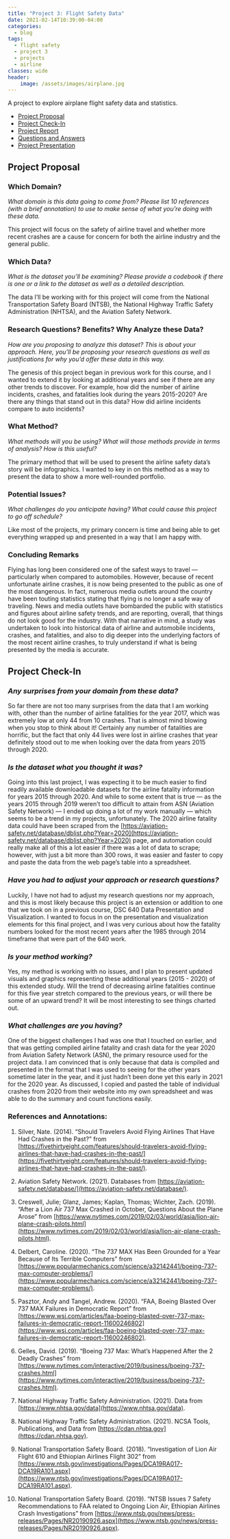 ```yaml
---
title: "Project 3: Flight Safety Data"
date: 2021-02-14T10:39:00-04:00
categories:
  - blog
tags:
  - flight safety
  - project 3
  - projects
  - airline
classes: wide
header:
    image: /assets/images/airplane.jpg
---
```


A project to explore airplane flight safety data and statistics.

- [Project Proposal](#project-proposal)
- [Project Check-In](#project-check-in)
- [Project Report](#project-report)
- [Questions and Answers](#questions-and-answers)
- [Project Presentation](#project-presentation)

## Project Proposal

### Which Domain?

_What domain is this data going to come from? Please list 10 references (with a brief annotation) to use to make sense of what you’re doing with these data._

This project will focus on the safety of airline travel and whether more recent crashes are a cause for concern for both the airline industry and the general public.

### Which Data?

_What is the dataset you’ll be examining? Please provide a codebook if there is one or a link to the dataset as well as a detailed description._

The data I’ll be working with for this project will come from the National Transportation Safety Board (NTSB), the National Highway Traffic Safety Administration (NHTSA), and the Aviation Safety Network.

### Research Questions? Benefits? Why Analyze these Data?

_How are you proposing to analyze this dataset? This is about your approach. Here, you’ll be proposing your research questions as well as justifications for why you’d offer these data in this way._

The genesis of this project began in previous work for this course, and I wanted to extend it by looking at additional years and see if there are any other trends to discover. For example, how did the number of airline incidents, crashes, and fatalities look during the years 2015-2020? Are there any things that stand out in this data? How did airline incidents compare to auto incidents?

### What Method?

_What methods will you be using? What will those methods provide in terms of analysis? How is this useful?_

The primary method that will be used to present the airline safety data’s story will be infographics. I wanted to key in on this method as a way to present the data to show a more well-rounded portfolio.

### Potential Issues?

_What challenges do you anticipate having? What could cause this project to go off schedule?_

Like most of the projects, my primary concern is time and being able to get everything wrapped up and presented in a way that I am happy with.

### Concluding Remarks

Flying has long been considered one of the safest ways to travel — particularly when compared to automobiles. However, because of recent unfortunate airline crashes, it is now being presented to the public as one of the most dangerous. In fact, numerous media outlets around the country have been touting statistics stating that flying is no longer a safe way of traveling. News and media outlets have bombarded the public with statistics and figures about airline safety trends, and are reporting, overall, that things do not look good for the industry. With that narrative in mind, a study was undertaken to look into historical data of airline and automobile incidents, crashes, and fatalities, and also to dig deeper into the underlying factors of the most recent airline crashes, to truly understand if what is being presented by the media is accurate.

## Project Check-In

### _Any surprises from your domain from these data?_

So far there are not too many surprises from the data that I am working with, other than the number of airline fatalities for the year 2017, which was extremely low at only 44 from 10 crashes. That is almost mind blowing when you stop to think about it! Certainly any number of fatalities are horrific, but the fact that only 44 lives were lost in airline crashes that year definitely stood out to me when looking over the data from years 2015 through 2020.

### _Is the dataset what you thought it was?_

Going into this last project, I was expecting it to be much easier to find readily available downloadable datasets for the airline fatality information for years 2015 through 2020. And while to some extent that is true — as the years 2015 through 2019 weren’t too difficult to attain from ASN (Aviation Safety Network) — I ended up doing a lot of my work manually — which seems to be a trend in my projects, unfortunately. The 2020 airline fatality data could have been scraped from the [https://aviation-safety.net/database/dblist.php?Year=2020](https://aviation-safety.net/database/dblist.php?Year=2020) page, and automation could really make all of this a lot easier if there was a lot of data to scrape; however, with just a bit more than 300 rows, it was easier and faster to copy and paste the data from the web page’s table into a spreadsheet.

### _Have you had to adjust your approach or research questions?_

Luckily, I have not had to adjust my research questions nor my approach, and this is most likely because this project is an extension or addition to one that we took on in a previous course, DSC 640 Data Presentation and Visualization. I wanted to focus in on the presentation and visualization elements for this final project, and I was very curious about how the fatality numbers looked for the most recent years after the 1985 through 2014 timeframe that were part of the 640 work.

### _Is your method working?_

Yes, my method is working with no issues, and I plan to present updated visuals and graphics representing these additional years (2015 - 2020) of this extended study. Will the trend of decreasing airline fatalities continue for this five year stretch compared to the previous years, or will there be some of an upward trend? It will be most interesting to see things charted out.

### _What challenges are you having?_

One of the biggest challenges I had was one that I touched on earlier, and that was getting compiled airline fatality and crash data for the year 2020 from Aviation Safety Network (ASN), the primary resource used for the project data. I am convinced that is only because that data is compiled and presented in the format that I was used to seeing for the other years sometime later in the year, and it just hadn’t been done yet this early in 2021 for the 2020 year. As discussed, I copied and pasted the table of individual crashes from 2020 from their website into my own spreadsheet and was able to do the summary and count functions easily.

### References and Annotations:

1. Silver, Nate. (2014). “Should Travelers Avoid Flying Airlines That Have Had Crashes in the Past?” from [https://fivethirtyeight.com/features/should-travelers-avoid-flying-airlines-that-have-had-crashes-in-the-past/](https://fivethirtyeight.com/features/should-travelers-avoid-flying-airlines-that-have-had-crashes-in-the-past/).

2. Aviation Safety Network. (2021). Databases from [https://aviation-safety.net/database/](https://aviation-safety.net/database/).

3. Creswell, Julie; Glanz, James; Kaplan, Thomas; Wichter, Zach. (2019). “After a Lion Air 737 Max Crashed in October, Questions About the Plane Arose” from [https://www.nytimes.com/2019/02/03/world/asia/lion-air-plane-crash-pilots.html](https://www.nytimes.com/2019/02/03/world/asia/lion-air-plane-crash-pilots.html).

4. Delbert, Caroline. (2020). “The 737 MAX Has Been Grounded for a Year Because of Its Terrible Computers” from [https://www.popularmechanics.com/science/a32142441/boeing-737-max-computer-problems/](https://www.popularmechanics.com/science/a32142441/boeing-737-max-computer-problems/).

5. Pasztor, Andy and Tangel, Andrew. (2020). “FAA, Boeing Blasted Over 737 MAX Failures in Democratic Report” from [https://www.wsj.com/articles/faa-boeing-blasted-over-737-max-failures-in-democratic-report-11600246802](https://www.wsj.com/articles/faa-boeing-blasted-over-737-max-failures-in-democratic-report-11600246802).

6. Gelles, David. (2019). “Boeing 737 Max: What’s Happened After the 2 Deadly Crashes” from [https://www.nytimes.com/interactive/2019/business/boeing-737-crashes.html](https://www.nytimes.com/interactive/2019/business/boeing-737-crashes.html).

7. National Highway Traffic Safety Administration. (2021). Data from [https://www.nhtsa.gov/data](https://www.nhtsa.gov/data).

8. National Highway Traffic Safety Administration. (2021). NCSA Tools, Publications, and Data from [https://cdan.nhtsa.gov](https://cdan.nhtsa.gov).

9. National Transportation Safety Board. (2018). “Investigation of Lion Air Flight 610 and Ethiopian Airlines Flight 302” from [https://www.ntsb.gov/investigations/Pages/DCA19RA017-DCA19RA101.aspx](https://www.ntsb.gov/investigations/Pages/DCA19RA017-DCA19RA101.aspx).

 10. National Transportation Safety Board. (2019). “NTSB Issues 7 Safety Recommendations to FAA related to Ongoing Lion Air, Ethiopian Airlines Crash Investigations” from [https://www.ntsb.gov/news/press-releases/Pages/NR20190926.aspx](https://www.ntsb.gov/news/press-releases/Pages/NR20190926.aspx).